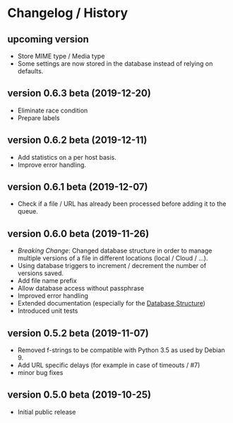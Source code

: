 # Changelog / History


## upcoming version

* Store MIME type / Media type
* Some settings are now stored in the database instead of relying on defaults.

## version 0.6.3 beta (2019-12-20)

* Eliminate race condition
* Prepare labels

## version 0.6.2 beta (2019-12-11)

* Add statistics on a per host basis.
* Improve error handling.


## version 0.6.1 beta (2019-12-07)

* Check if a file / URL has already been processed before adding it to the queue.

## version 0.6.0 beta (2019-11-26)

* *Breaking Change*: Changed database structure in order to manage multiple versions of a file in different locations (local / Cloud / ...).
* Using database triggers to increment / decrement the number of versions saved.
* Add file name prefix
* Allow database access without passphrase
* Improved error handling
* Extended documentation (especially for the [Database Structure](Database-Scripts/README.md))
* Introduced unit tests

## version 0.5.2 beta (2019-11-07)

* Removed f-strings to be compatible with Python 3.5 as used by Debian 9.
* Add URL specific delays (for example in case of timeouts / #7)
* minor bug fixes

## version 0.5.0 beta (2019-10-25)


* Initial public release
